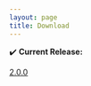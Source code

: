 ```yaml
---
layout: page
title: Download
---
```


<div markdown="block" class="alert alert-success">

:heavy_check_mark: **Current Release:**

<a href="release/ParseGPQ-2.0.0.jar" download>2.0.0</a>

</div>

